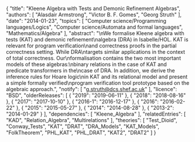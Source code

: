 {
    "title": "Kleene Algebra with Tests and Demonic Refinement Algebras",
    "authors": [
        "Alasdair Armstrong",
        "Victor B. F. Gomes",
        "Georg Struth"
    ],
    "date": "2014-01-23",
    "topics": [
        "Computer science/Programming languages/Logics",
        "Computer science/Automata and formal languages",
        "Mathematics/Algebra"
    ],
    "abstract": "\nWe formalise Kleene algebra with tests (KAT) and demonic refinement\nalgebra (DRA) in Isabelle/HOL. KAT is relevant for program verification\nand correctness proofs in the partial correctness setting. While DRA\ntargets similar applications in the context of total correctness. Our\nformalisation contains the two most important models of these algebras:\nbinary relations in the case of KAT and predicate transformers in the\ncase of DRA. In addition, we derive the inference rules for Hoare logic\nin KAT and its relational model and present a simple formally verified\nprogram verification tool prototype based on the algebraic approach.",
    "notify": [
        "g.struth@dcs.shef.ac.uk"
    ],
    "licence": "BSD",
    "olderReleases": [
        {
            "2019": "2019-06-11"
        },
        {
            "2018": "2018-08-16"
        },
        {
            "2017": "2017-10-10"
        },
        {
            "2016-1": "2016-12-17"
        },
        {
            "2016": "2016-02-22"
        },
        {
            "2015": "2015-05-27"
        },
        {
            "2014": "2014-08-28"
        },
        {
            "2013-2": "2014-01-29"
        }
    ],
    "dependencies": [
        "Kleene_Algebra"
    ],
    "relatedEntries": [
        "KAD",
        "Relation_Algebra",
        "Multirelations"
    ],
    "theories": [
        "Test_Dioid",
        "Conway_Tests",
        "KAT",
        "DRAT",
        "DRA_Models",
        "KAT_Models",
        "FolkTheorem",
        "PHL_KAT",
        "PHL_DRAT",
        "KAT2",
        "DRAT2"
    ]
}